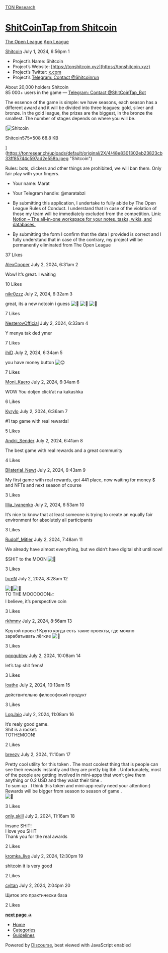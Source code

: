 [TON Research](/)

# [ShitCoinTap from Shitcoin](/t/shitcointap-from-shitcoin/26604)

[The Open League](/c/the-open-league/app-leaderboard/58)  [App League](/c/the-open-league/app-leaderboard/58) 

    

[Shitcoin](https://tonresear.ch/u/Shitcoin)   July 1, 2024, 6:56pm  1

*   Project’s Name: Shitcoin
*   Project’s Website: [https://tonshitcoin.xyz](https://tonshitcoin.xyz)
*   Project’s Twitter: [x.com](https://x.com/shitcoinrun)
*   Project’s [Telegram: Contact @Shitcoinrun](https://t.me/Shitcoinrun)

About 20,000 holders Shitcoin  
85 000+ users in the game — [Telegram: Contact @ShitCoinTap\_Bot](https://t.me/ShitCoinTap_Bot/Game?startapp=6dc02b634)

The essence of the game is simple: we have seasons, each season has a different award and it will be divided into three leagues: gold, silver and bronze. In the gold league, the prizes are the biggest, in the bronze the smallest. The number of stages depends on where you will be.

[![Shitcoin](https://tonresear.ch/uploads/default/optimized/2X/4/48e8301302eb23823cb33ff85744c597ad2e558b_2_565x500.jpeg)

Shitcoin575×508 68.8 KB

](https://tonresear.ch/uploads/default/original/2X/4/48e8301302eb23823cb33ff85744c597ad2e558b.jpeg "Shitcoin")

Rules: bots, clickers and other things are prohibited, we will ban them. Only fair play with your fingers.

*   Your name: Marat
    
*   Your Telegram handle: @maratabzi
    
*   By submitting this application, I undertake to fully abide by The Open League Rules of Conduct. I understand that in case of the violation of those my team will be immediately excluded from the competition. Link: [Notion – The all-in-one workspace for your notes, tasks, wikis, and databases.](https://ton-org.notion.site/The-Open-League-Rules-of-Conduct-04f4a0fedf1a401687075f5efd83de68)
    
*   By submitting the form I confirm that the data I provided is correct and I fully understand that in case of the contrary, my project will be permanently eliminated from The Open League
    

  37 Likes

[AlexCooper](https://tonresear.ch/u/AlexCooper) July 2, 2024, 6:31am  2

Wow! It’s great. I waiting

  10 Likes

[nikr0zzz](https://tonresear.ch/u/nikr0zzz) July 2, 2024, 6:32am  3

great, its a new notcoin i guess ![:poop:](https://tonresear.ch/images/emoji/twitter/poop.png?v=12 ":poop:") ![:poop:](https://tonresear.ch/images/emoji/twitter/poop.png?v=12 ":poop:") ![:poop:](https://tonresear.ch/images/emoji/twitter/poop.png?v=12 ":poop:")

  7 Likes

[NesterovOfficial](https://tonresear.ch/u/NesterovOfficial) July 2, 2024, 6:33am  4

Y menya tak ded ymer

  7 Likes

[ihiD](https://tonresear.ch/u/ihiD) July 2, 2024, 6:34am  5

you have money button ![:blush:](https://tonresear.ch/images/emoji/twitter/blush.png?v=12 ":blush:")

  7 Likes

[Moni\_Kaero](https://tonresear.ch/u/Moni_Kaero) July 2, 2024, 6:34am  6

WOW You doljen click’at na kakashka

  6 Likes

[Kyrylo](https://tonresear.ch/u/Kyrylo) July 2, 2024, 6:36am  7

#1 tap game with real rewards!

  5 Likes

[Andrii\_Sender](https://tonresear.ch/u/Andrii_Sender) July 2, 2024, 6:41am  8

The best game with real rewards and a great community

  4 Likes

[Bilaterial\_Newt](https://tonresear.ch/u/Bilaterial_Newt) July 2, 2024, 6:43am  9

My first game with real rewards, got 441 place, now waiting for money $ and NFTs and next season of course

  3 Likes

[Illia\_Ivanenko](https://tonresear.ch/u/Illia_Ivanenko) July 2, 2024, 6:53am  10

It’s nice to know that at least someone is trying to create an equally fair environment for absolutely all participants

  3 Likes

[Rudolf\_Mitler](https://tonresear.ch/u/Rudolf_Mitler) July 2, 2024, 7:48am  11

We already have almost everything, but we didn’t have digital shit until now!

$SHIT to the MOON ![:rocket:](https://tonresear.ch/images/emoji/twitter/rocket.png?v=12 ":rocket:")

  3 Likes

[tyreN](https://tonresear.ch/u/tyreN) July 2, 2024, 8:28am  12

![:poop:](https://tonresear.ch/images/emoji/twitter/poop.png?v=12 ":poop:")![:rocket:](https://tonresear.ch/images/emoji/twitter/rocket.png?v=12 ":rocket:")  
TO THE MOOOOOON📈  
I believe, it’s perspective coin

  3 Likes

[rkhmnv](https://tonresear.ch/u/rkhmnv) July 2, 2024, 8:56am  13

Крутой проект! Круто когда есть такие проекты, где можно зарабатывать лёгкие ![:money_with_wings:](https://tonresear.ch/images/emoji/twitter/money_with_wings.png?v=12 ":money_with_wings:")

  3 Likes

[pqoqubbw](https://tonresear.ch/u/pqoqubbw) July 2, 2024, 10:08am  14

let’s tap shit frens!

  3 Likes

[loathe](https://tonresear.ch/u/loathe) July 2, 2024, 10:13am  15

действительно философский продукт

  3 Likes

[LopJaio](https://tonresear.ch/u/LopJaio) July 2, 2024, 11:08am  16

It’s realy good game.  
Shit is a rocket.  
TOTHEMOON!

  2 Likes

[breezy](https://tonresear.ch/u/breezy) July 2, 2024, 11:10am  17

Pretty cool utility for this token . The most coolest thing that is people can see their rewards instantly and they are pretty big tbh . Unfortunately, most of the people are getting involved in mini-apps that won’t give them anything or 0.2 USD and they waist their time .  
To sum up . I think this token and mini-app really need your attention:) Rewards will be bigger from season to season of game .  
![:disguised_face:](https://tonresear.ch/images/emoji/twitter/disguised_face.png?v=12 ":disguised_face:")

  3 Likes

[only\_skill](https://tonresear.ch/u/only_skill) July 2, 2024, 11:16am  18

Insane SHIT!  
I love you SHIT  
Thank you for the real awards

  2 Likes

[kromka\_live](https://tonresear.ch/u/kromka_live) July 2, 2024, 12:30pm  19

shitcoin it is very good

  2 Likes

[cyltan](https://tonresear.ch/u/cyltan) July 2, 2024, 2:04pm  20

Щиток это практически база

  2 Likes

**[next page →](/t/shitcointap-from-shitcoin/26604?page=2)**

*   [Home](/)
*   [Categories](/categories)
*   [Guidelines](/guidelines)

Powered by [Discourse](https://www.discourse.org), best viewed with JavaScript enabled